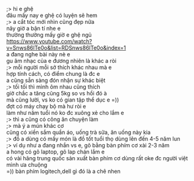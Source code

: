 ;> hi e ghệ<br>
đâu mấy nay e ghệ có luyện sẽ hem<br>
;> a cắt tóc mới nhìn cũng đẹp nữa<br>
nãy giờ a bận tí nhe e<br>
thường thường mấy giờ e ghệ ngủ<br>
https://www.youtube.com/watch?v=Snws86lTe0o&list=RDSnws86lTe0o&index=1<br>
a đang nghe bài này nè e<br>
gu âm nhạc của e đương nhiên là khác a ròi<br>
;> mỗi người mỗi sở thích khác nhau mà e<br>
hợp tính cách, có điểm chung là đc e<br>
a cũng sẵn sàng đón nhận sự khác biệt<br>
;> tối tối thì mình ôm nhau cũng thích<br>
giờ chắc a tăng cũng 5kg so vs hồi đó à<br>
mà cũng lười, vs ko có gian tập thể dục e =))<br>
đợt có máy chạy bộ mà hư ròi e<br>
làm như năm tuổi nó ko đc xuông xẻ cho lắm e<br>
;> thì a cũng có công ăn chuyện làm<br>
;> mà ý a mún khác cơ<br>
cũng có xiền sắm quần áo, uống trà sữa, ăn uống này kia<br>
;> đồ a dùng có mấy món là đồ tốt tuổi thọ dùng lên đến 4-5 năm lun<br>
;> ví dụ như a đang nhắn vs e, gõ bằng bàn phím cơ xài 2-3 năm<br>
a hong có gõ laptop, gõ lap chán lắm e<br>
có vài hãng trung quốc sản xuất bàn phím cơ dùng rất oke đc người việt mình ưa chuộng<br>
=)) bàn phím logitech,dell gì đó là a chê nhen
